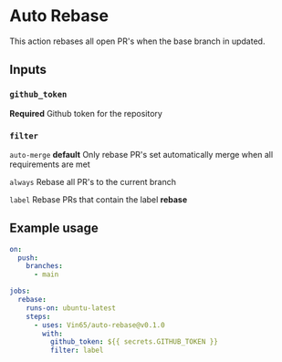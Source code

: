 # Auto Rebase

This action rebases all open PR's when the base branch in updated.

## Inputs

### `github_token`

**Required** Github token for the repository

### `filter`

`auto-merge` **default**  Only rebase PR's set automatically merge when all requirements are met

`always` Rebase all PR's to the current branch

`label` Rebase PRs that contain the label **rebase**

## Example usage
```yaml
on:
  push:
    branches:
      - main

jobs:
  rebase:
    runs-on: ubuntu-latest
    steps:
      - uses: Vin65/auto-rebase@v0.1.0
        with:
          github_token: ${{ secrets.GITHUB_TOKEN }}
          filter: label
```
